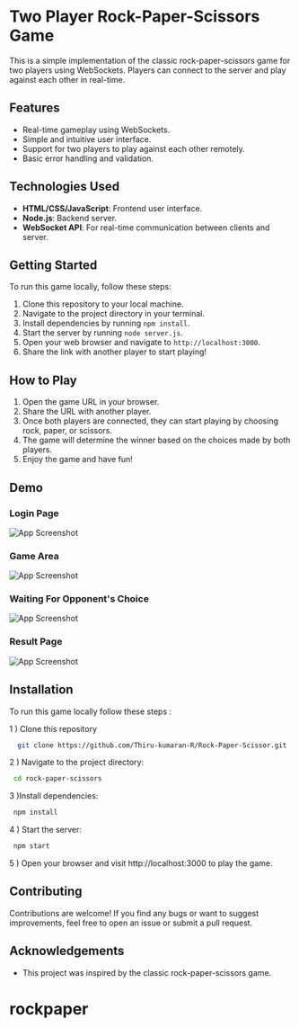 
# Two Player Rock-Paper-Scissors Game

This is a simple implementation of the classic rock-paper-scissors game for two players using WebSockets. Players can connect to the server and play against each other in real-time.

## Features

- Real-time gameplay using WebSockets.
- Simple and intuitive user interface.
- Support for two players to play against each other remotely.
- Basic error handling and validation.

## Technologies Used

- **HTML/CSS/JavaScript**: Frontend user interface.
- **Node.js**: Backend server.
- **WebSocket API**: For real-time communication between clients and server.

## Getting Started

To run this game locally, follow these steps:

1. Clone this repository to your local machine.
2. Navigate to the project directory in your terminal.
3. Install dependencies by running `npm install`.
4. Start the server by running `node server.js`.
5. Open your web browser and navigate to `http://localhost:3000`.
6. Share the link with another player to start playing!

## How to Play

1. Open the game URL in your browser.
2. Share the URL with another player.
3. Once both players are connected, they can start playing by choosing rock, paper, or scissors.
4. The game will determine the winner based on the choices made by both players.
5. Enjoy the game and have fun!

## Demo


### Login Page
![App Screenshot](https://github.com/thirukumaran05/Rock-Paper-Scissor/blob/main/images/Login.png?raw=true)

### Game Area
![App Screenshot](https://github.com/thirukumaran05/Rock-Paper-Scissor/blob/main/images/demo.png?raw=true)

### Waiting For Opponent's Choice
![App Screenshot](https://github.com/thirukumaran05/Rock-Paper-Scissor/blob/main/images/waiting.png?raw=true)

### Result Page
![App Screenshot](https://github.com/thirukumaran05/Rock-Paper-Scissor/blob/main/images/winner.png?raw=true)


## Installation

To run this game locally follow these steps :

1   ) Clone this repository
```bash
  git clone https://github.com/Thiru-kumaran-R/Rock-Paper-Scissor.git
```

2 ) Navigate to the project directory:
```bash
 cd rock-paper-scissors
```

3 )Install dependencies:
```bash
 npm install
```

4 ) Start the server:
```bash
 npm start
```

5 ) Open your browser and visit http://localhost:3000 to play the game.


## Contributing

Contributions are welcome! If you find any bugs or want to suggest improvements, feel free to open an issue or submit a pull request.

## Acknowledgements

- This project was inspired by the classic rock-paper-scissors game.
# rockpaper
